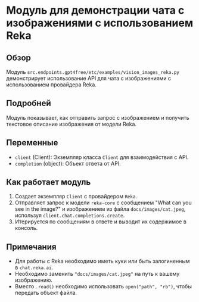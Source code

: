 # Модуль для демонстрации чата с изображениями с использованием Reka

## Обзор

Модуль `src.endpoints.gpt4free/etc/examples/vision_images_reka.py` демонстрирует использование API для чата с изображениями с использованием провайдера Reka.

## Подробней

Модуль показывает, как отправить запрос с изображением и получить текстовое описание изображения от модели Reka.

## Переменные

*   `client` (Client): Экземпляр класса `Client` для взаимодействия с API.
*   `completion` (object): Объект ответа от API.

## Как работает модуль

1.  Создает экземпляр `Client` с провайдером `Reka`.
2.  Отправляет запрос к модели `reka-core` с сообщением "What can you see in the image?" и изображением из файла `docs/images/cat.jpeg`, используя `client.chat.completions.create`.
3.  Итерируется по сообщениям в ответе и выводит их содержимое в консоль.

## Примечания

*   Для работы с Reka необходимо иметь куки или быть залогиненным в `chat.reka.ai`.
*   Необходимо заменить `"docs/images/cat.jpeg"` на путь к вашему изображению.
*   Вместо `.read()` необходимо использовать `open("path", "rb")`, чтобы передать объект файла.